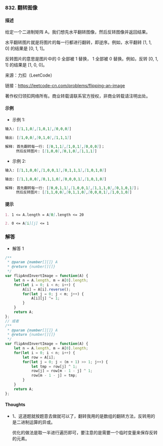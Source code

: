 ### 832. 翻转图像

#### 描述

给定一个二进制矩阵 A，我们想先水平翻转图像，然后反转图像并返回结果。

水平翻转图片就是将图片的每一行都进行翻转，即逆序。例如，水平翻转 [1, 1, 0] 的结果是 [0, 1, 1]。

反转图片的意思是图片中的 0 全部被 1 替换， 1 全部被 0 替换。例如，反转 [0, 1, 1] 的结果是 [1, 0, 0]。

来源：力扣（LeetCode）

链接：https://leetcode-cn.com/problems/flipping-an-image

著作权归领扣网络所有。商业转载请联系官方授权，非商业转载请注明出处。

#### 示例

+ 示例 1:
```md
输入: [[1,1,0],[1,0,1],[0,0,0]]

输出: [[1,0,0],[0,1,0],[1,1,1]]

解释: 首先翻转每一行: [[0,1,1],[1,0,1],[0,0,0]]；
     然后反转图片: [[1,0,0],[0,1,0],[1,1,1]]
```
+ 示例 2:
```md
输入: [[1,1,0,0],[1,0,0,1],[0,1,1,1],[1,0,1,0]]

输出: [[1,1,0,0],[0,1,1,0],[0,0,0,1],[1,0,1,0]]

解释: 首先翻转每一行: [[0,0,1,1],[1,0,0,1],[1,1,1,0],[0,1,0,1]]；
     然后反转图片: [[1,1,0,0],[0,1,1,0],[0,0,0,1],[1,0,1,0]]
```


#### 提示
```md
1. 1 <= A.length = A[0].length <= 20

2. 0 <= A[i][j] <= 1
```

### 解答

+ 解答 1
```js
/**
 * @param {number[][]} A
 * @return {number[][]}
 */
var flipAndInvertImage = function(A) {
    let n = A.length, m = A[0].length;
    for(let i = 0; i < n; i++) {
        A[i] = A[i].reverse();
        for(let j = 0; j < m; j++) {
            A[i][j] ^= 1;
        }
    }
    return A;
};
// 或者
/**
 * @param {number[][]} A
 * @return {number[][]}
 */
var flipAndInvertImage = function(A) {
    let n = A.length, m = A[0].length;
    for(let i = 0; i < n; i++) {
        let row = A[i];
        for(let j = 0; j < (m + 1) >> 1; j++) {
            let tmp = row[j] ^ 1;
            row[j] = row[m - 1 - j] ^ 1;
            row[m - 1 - j] = tmp;
        }
    }
    return A;
};
```


#### Thoughts

+ 1、这道题就按题意去做就可以了，翻转我用的是数组的翻转方法，反转用的是二进制运算的异或。
  
  优化的做法是取一半进行遍历即可，要注意的是需要一个临时变量来保存反转的元素。